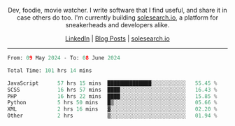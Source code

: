 <p align="center">Dev, foodie, movie watcher. I write software that I find useful, and share it in case others do too. I'm currently building <a href="https://solesearch.io">solesearch.io</a>, a platform for sneakerheads and developers alike.</p>
<p align="center">
  <a href="https://www.linkedin.com/in/peter-rauscher">LinkedIn</a>
  |
  <a href="https://dev.to/peterrauscher">Blog Posts</a>
  |
  <a href="https://solesearch.io">solesearch.io</a>
</p>
<hr/>
<!--START_SECTION:waka-->

```python
From: 09 May 2024 - To: 08 June 2024

Total Time: 101 hrs 14 mins

JavaScript      57 hrs 15 mins  ██████████████░░░░░░░░░░░   55.45 %
SCSS            16 hrs 57 mins  ████░░░░░░░░░░░░░░░░░░░░░   16.43 %
PHP             16 hrs 22 mins  ████░░░░░░░░░░░░░░░░░░░░░   15.85 %
Python          5 hrs 50 mins   █▒░░░░░░░░░░░░░░░░░░░░░░░   05.66 %
XML             2 hrs 16 mins   ▓░░░░░░░░░░░░░░░░░░░░░░░░   02.20 %
Other           2 hrs           ▒░░░░░░░░░░░░░░░░░░░░░░░░   01.94 %
```

<!--END_SECTION:waka-->
